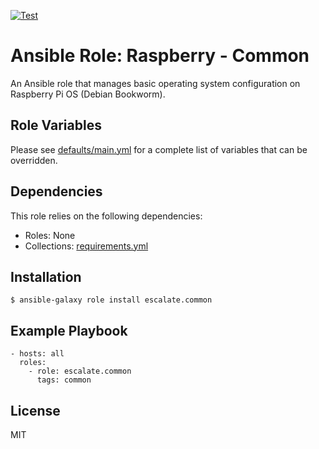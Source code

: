 [![Test](https://github.com/escalate/ansible-raspberry-common/actions/workflows/test.yml/badge.svg?branch=master&event=push)](https://github.com/escalate/ansible-raspberry-common/actions/workflows/test.yml)

# Ansible Role: Raspberry - Common

An Ansible role that manages basic operating system configuration on Raspberry Pi OS (Debian Bookworm).

## Role Variables

Please see [defaults/main.yml](https://github.com/escalate/ansible-raspberry-common/blob/master/defaults/main.yml) for a complete list of variables that can be overridden.

## Dependencies

This role relies on the following dependencies:

- Roles: None
- Collections: [requirements.yml](https://github.com/escalate/ansible-raspberry-common/blob/master/requirements.yml)

## Installation

```
$ ansible-galaxy role install escalate.common
```

## Example Playbook

```
- hosts: all
  roles:
    - role: escalate.common
      tags: common
```

## License

MIT
